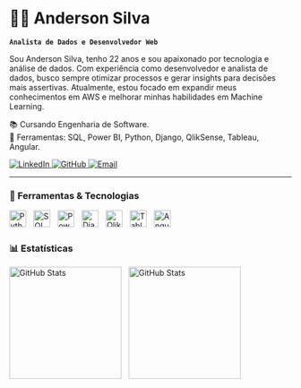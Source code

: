 # 👨‍💻 Anderson Silva

**`Analista de Dados e Desenvolvedor Web`**

Sou Anderson Silva, tenho 22 anos e sou apaixonado por tecnologia e análise de dados. Com experiência como desenvolvedor e analista de dados, busco sempre otimizar processos e gerar insights para decisões mais assertivas. Atualmente, estou focado em expandir meus conhecimentos em AWS e melhorar minhas habilidades em Machine Learning.

📚 Cursando Engenharia de Software.  
🔧 Ferramentas: SQL, Power BI, Python, Django, QlikSense, Tableau, Angular.

<p align="left">
    <a href="https://www.linkedin.com/in/anderson01ass/">
        <img 
            alt="LinkedIn" 
            title="Visite meu LinkedIn" 
            src="https://img.shields.io/badge/LinkedIn-%230077B5?style=for-the-badge&logo=linkedin&logoColor=white"
        />
    </a>
    <a href="https://github.com/anderson01ass">
        <img 
            alt="GitHub" 
            title="Visite meu GitHub" 
            src="https://img.shields.io/badge/GitHub-%23121011?style=for-the-badge&logo=github&logoColor=white"
        />
    </a>
    <a href="mailto:andersonassilva10@gmail.com">
        <img 
            alt="Email" 
            title="Envie um e-mail" 
            src="https://img.shields.io/badge/Email-%23D14836?style=for-the-badge&logo=gmail&logoColor=white"
        />
    </a>
</p>

---

### 🔧 Ferramentas & Tecnologias

<img 
    align="left" 
    alt="Python" 
    title="Python"
    width="30px" 
    style="padding-right: 10px;" 
    src="https://cdn.jsdelivr.net/gh/devicons/devicon@latest/icons/python/python-original.svg" 
/>
<img 
    align="left" 
    alt="SQL" 
    title="SQL"
    width="30px" 
    style="padding-right: 10px;" 
    src="https://cdn.jsdelivr.net/gh/devicons/devicon@latest/icons/mysql/mysql-original.svg" 
/>
<img 
    align="left" 
    alt="Power BI" 
    title="Power BI"
    width="30px" 
    style="padding-right: 10px;" 
    src="https://cdn.jsdelivr.net/gh/devicons/devicon@latest/icons/powerbi/powerbi-original.svg" 
/>
<img 
    align="left" 
    alt="Django" 
    title="Django"
    width="30px" 
    style="padding-right: 10px;" 
    src="https://cdn.jsdelivr.net/gh/devicons/devicon@latest/icons/django/django-original.svg" 
/>
<img 
    align="left" 
    alt="QlikSense" 
    title="QlikSense"
    width="30px" 
    style="padding-right: 10px;" 
    src="https://cdn.jsdelivr.net/gh/devicons/devicon@latest/icons/qlik/qlik-original.svg" 
/>
<img 
    align="left" 
    alt="Tableau" 
    title="Tableau"
    width="30px" 
    style="padding-right: 10px;" 
    src="https://cdn.jsdelivr.net/gh/devicons/devicon@latest/icons/tableau/tableau-original.svg" 
/>
<img 
    align="left" 
    alt="Angular" 
    title="Angular"
    width="30px" 
    style="padding-right: 10px;" 
    src="https://cdn.jsdelivr.net/gh/devicons/devicon@latest/icons/angular/angular-original.svg" 
/>

<br/>
<br/>

### 📊 Estatísticas

<p>
  <img 
    align="left" 
    alt="GitHub Stats" 
    height="200" 
    style="padding-right: 10px;" 
    src="https://github-readme-stats.vercel.app/api?username=anderson01ass&show_icons=true&theme=tokyonight&include_all_commits=true&locale=pt-br" 
  />

<img 
      align="left" 
      alt="GitHub Stats" 
      height="200" 
      src="https://github-readme-stats.vercel.app/api/top-langs/?username=anderson01ass&theme=tokyonight&layout=compact&custom_title=Tecnologias&langs_count=9" 
  />

</p>
